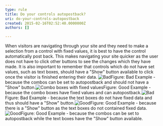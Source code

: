 ```yaml
---
type: rule
title: Do your controls autopostback?
uri: do-your-controls-autopostback
created: 2015-02-16T02:52:40.0000000Z
authors: []

---
```


 
When visitors are navigating through your site and they need       to make a selection from a control with fixed values, it is       best to have the control automatically post back. This makes       navigating your site quicker as the user does not have to       click other buttons to see the changes which they have made.       It is also important to remember that controls which do not       have set values, such as text boxes, should have a "Show"       button available to click once the visitor is finished       entering their data.
 ![Bad](http&#58;//www.ssw.com.au/SSW/Standards/Rules/Images/comboswithshowbutton.gif)Figure: Bad Example - because the combos can be set to autopostback and should not have a "Show" button.![Combo boxes with fixed values](http&#58;//www.ssw.com.au/SSW/Standards/Rules/Images/autopostbackcombos.gif)Figure: Good Example - because the combo boxes have fixed values and can autopostback.![Bad](http&#58;//www.ssw.com.au/SSW/Standards/Rules/Images/textboxeswithnoshowbutton.gif)Figure: Bad Example -  because the text boxes do not have fixed data and thus should have a "Show" button.![Good](http&#58;//www.ssw.com.au/SSW/Standards/Rules/Images/textboxeswithshowbutton.gif)Figure: Good Example -  because there is a "Show" button as the text boxes do not contained fixed data.![Good](http&#58;//www.ssw.com.au/SSW/Standards/Rules/Images/autopostbackandshowbutton.gif)Figure: Good Example -  because the combos can be set to autopostback while the text boxes have the "Show" button available.
